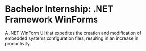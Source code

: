 # Bachelor Internship: .NET Framework WinForms
A .NET WinForm UI that expedites the creation and modification of embedded systems configuration files, resulting in an increase in productivity.
